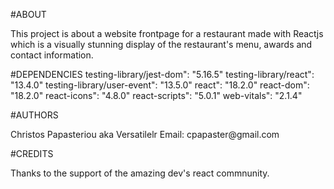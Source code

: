#ABOUT
<p>
This project is about a website frontpage for a restaurant made with Reactjs which is a visually stunning display of the
restaurant's menu, awards and contact information.
  </p>

#DEPENDENCIES
    testing-library/jest-dom": "5.16.5"
    testing-library/react": "13.4.0"
    testing-library/user-event": "13.5.0"
    react": "18.2.0"
    react-dom": "18.2.0"
    react-icons": "4.8.0"
    react-scripts": "5.0.1"
    web-vitals": "2.1.4"

#AUTHORS 
<p>
Christos Papasteriou aka Versatilelr Email: cpapaster@gmail.com
 </p>
 
 
 #CREDITS
 <p>
  Thanks to the support of the amazing dev's react commnunity. 
  </p>
